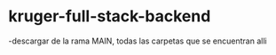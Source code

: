 # kruger-full-stack-backend
-descargar  de la  rama  MAIN, todas las carpetas que se encuentran alli
